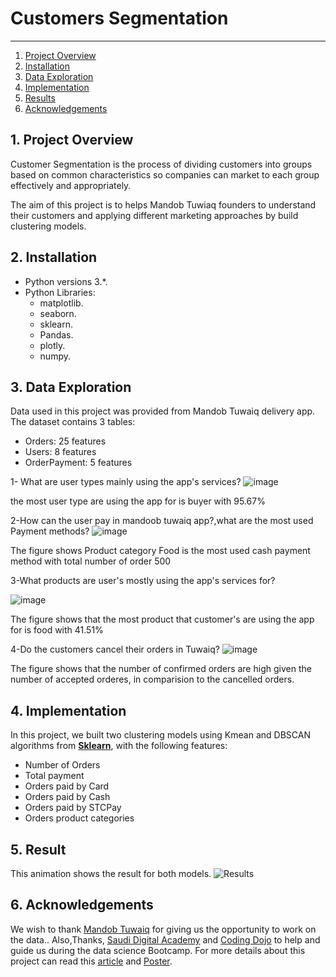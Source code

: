 
# Customers Segmentation
------
1. [Project Overview](#ProjectOverview)
2. [Installation](#installation)
3. [Data Exploration](#data)
4. [Implementation](#model)
5. [Results](#results)
6. [Acknowledgements](#acknowledgements)

## 1. Project Overview <a name="ProjectOverview"></a> 

Customer Segmentation is the process of dividing customers into groups based on common characteristics so companies can market to each group effectively and appropriately. 

The aim of this project is to helps Mandob Tuwiaq founders to understand their customers and applying different marketing approaches by build clustering models.

## 2. Installation <a name="installation"></a>

- Python versions 3.*.
- Python Libraries:
    - matplotlib.
    - seaborn.
    - sklearn.
    - Pandas.
    - plotly.
    - numpy.


## 3. Data Exploration <a name="data"></a> 

Data used in this project was provided from Mandob Tuwaiq delivery app. The dataset contains 3 tables:
- Orders: 25 features
- Users: 8 features
- OrderPayment: 5 features
 
1- What are user types mainly using the app's services?
 ![image](https://user-images.githubusercontent.com/81440100/125507948-ab2d1830-4a97-40b2-b073-a5955714dbf7.png)
 
 the most user type are using the app for is buyer with 95.67%

2-How can the user pay in mandoob tuwaiq app?,what are the most used Payment methods?
![image](https://user-images.githubusercontent.com/81440100/125504560-9165bcbd-3e22-4a22-9c86-69df1c7a2356.png)

The figure shows Product category Food is the most used cash payment method with total number of order 500 

3-What products are user's mostly using the app's services for?

![image](https://user-images.githubusercontent.com/81440100/125507612-e2bdc51e-786d-48e0-8b60-8a54618c77d3.png)

The figure shows that the most product that customer's are using the app for is food with 41.51% 

4-Do the customers cancel their orders in Tuwaiq?
![image](https://user-images.githubusercontent.com/81440100/125507782-a0072423-2045-4400-902e-733a46b6c563.png)

 The figure shows that the number of confirmed orders are high given the number of accepted orderes, in comparision to the cancelled orders. 



## 4. Implementation <a name="model"></a> 
In this project, we built two clustering models using Kmean and DBSCAN algorithms from **[Sklearn](https://scikit-learn.org/stable/)**, with the following features:
  - Number of Orders
  - Total payment 
  - Orders paid by Card
  - Orders paid by Cash
  - Orders paid by STCPay
  - Orders product categories


## 5. Result<a name="results"></a> 
This animation shows the result for both models.
![Results](https://user-images.githubusercontent.com/42017072/125319024-120ba880-e343-11eb-8d25-8abace9a2e2b.gif)


## 6. Acknowledgements <a name="acknowledgements"></a> 
We wish to thank [Mandob Tuwaiq](http://mandobak.sa/) for giving us the opportunity to work on the data.. Also,Thanks, [Saudi Digital Academy](https://sda.edu.sa/)  and [Coding Dojo](https://www.codingdojo.com/) to help and guide us during the data science Bootcamp. For more details about this project can read this [article](https://medium.com/@lamaalzahrani353/3ae4d6cfd41d) and [Poster](https://www.canva.com/design/DAEj-CS_1zM/QfCQJp3WazP1bnR8EWL-AA/view?website#4).
